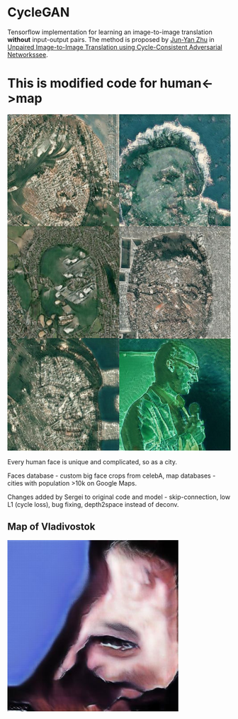 <!-- <img src='imgs/horse2zebra.gif' align="right" width=384> 

<br><br><br>
-->
# CycleGAN

Tensorflow implementation for learning an image-to-image translation **without** input-output pairs.
The method is proposed by [Jun-Yan Zhu](https://people.eecs.berkeley.edu/~junyanz/) in 
[Unpaired Image-to-Image Translation using Cycle-Consistent Adversarial Networkssee](https://arxiv.org/pdf/1703.10593.pdf). 




# This is modified code for human<->map
<img src="imgs/faces.jpg" width="764px">

Every human face is unique and complicated, so as a city.

Faces database - custom big face crops from celebA, map databases - cities with population >10k on Google Maps.


Changes added by Sergei to original code and model - skip-connection, low L1 (cycle loss), bug fixing, depth2space instead of deconv.

## Map of Vladivostok 
<img src="imgs/vladik.jpg" width="386px">

